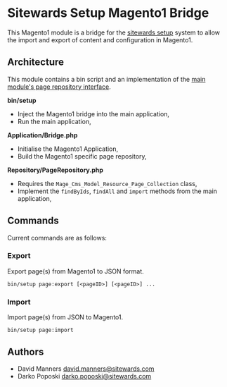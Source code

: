 # Sitewards Setup Magento1 Bridge #

This Magento1 module is a bridge for the [sitewards setup](https://github.com/sitewards/setup) system to allow the import and export of content and configuration in Magento1.

## Architecture ##

This module contains a bin script and an implementation of the [main module's page repository interface](https://github.com/sitewards/setup#architecture).

**bin/setup**

* Inject the Magento1 bridge into the main application,
* Run the main application,

**Application/Bridge.php**

* Initialise the Magento1 Application,
* Build the Magento1 specific page repository,

**Repository/PageRepository.php**

* Requires the `Mage_Cms_Model_Resource_Page_Collection` class,
* Implement the `findByIds`, `findAll` and `import` methods from the main application,

## Commands ##

Current commands are as follows:

### Export ###
Export page(s) from Magento1 to JSON format.

`bin/setup page:export [<pageID>] [<pageID>] ...`

### Import ###
Import page(s) from JSON to Magento1.

`bin/setup page:import`

## Authors ##

* David Manners <david.manners@sitewards.com>
* Darko Poposki <darko.poposki@sitewards.com>
